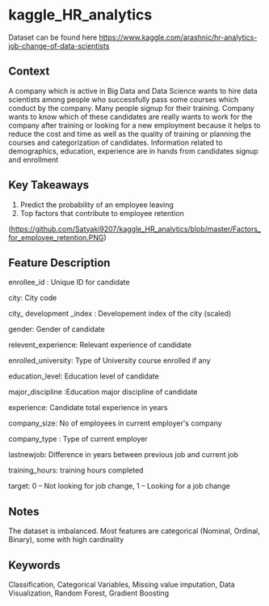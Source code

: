 # kaggle_HR_analytics

Dataset can be found here
https://www.kaggle.com/arashnic/hr-analytics-job-change-of-data-scientists

## Context 
A company which is active in Big Data and Data Science wants to hire data scientists among people who successfully pass some courses which conduct by the company. Many people signup for their training. Company wants to know which of these candidates are really wants to work for the company after training or looking for a new employment because it helps to reduce the cost and time as well as the quality of training or planning the courses and categorization of candidates. Information related to demographics, education, experience are in hands from candidates signup and enrollment

## Key Takeaways
1. Predict the probability of an employee leaving
2. Top factors that contribute to employee retention

(https://github.com/Satyaki9207/kaggle_HR_analytics/blob/master/Factors_for_employee_retention.PNG)

## Feature Description

enrollee_id : Unique ID for candidate

city: City code

city_ development _index : Developement index of the city (scaled)

gender: Gender of candidate

relevent_experience: Relevant experience of candidate

enrolled_university: Type of University course enrolled if any

education_level: Education level of candidate

major_discipline :Education major discipline of candidate

experience: Candidate total experience in years

company_size: No of employees in current employer's company

company_type : Type of current employer

lastnewjob: Difference in years between previous job and current job

training_hours: training hours completed

target: 0 – Not looking for job change, 1 – Looking for a job change


## Notes
The dataset is imbalanced.
Most features are categorical (Nominal, Ordinal, Binary), some with high cardinality


## Keywords
Classification, Categorical Variables, Missing value imputation, Data Visualization, Random Forest, Gradient Boosting



